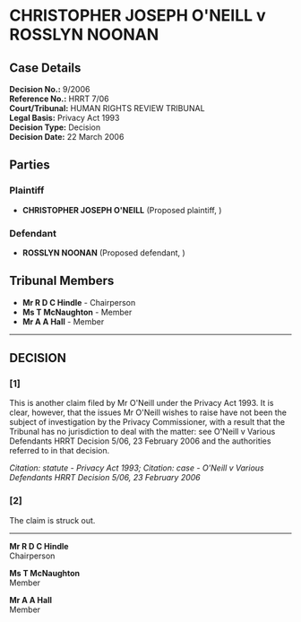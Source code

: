 # CHRISTOPHER JOSEPH O'NEILL v ROSSLYN NOONAN

## Case Details

**Decision No.:** 9/2006  
**Reference No.:** HRRT 7/06  
**Court/Tribunal:** HUMAN RIGHTS REVIEW TRIBUNAL  
**Legal Basis:** Privacy Act 1993  
**Decision Type:** Decision  
**Decision Date:** 22 March 2006  

## Parties

### Plaintiff
- **CHRISTOPHER JOSEPH O'NEILL** (Proposed plaintiff, )

### Defendant
- **ROSSLYN NOONAN** (Proposed defendant, )

## Tribunal Members
- **Mr R D C Hindle** - Chairperson
- **Ms T McNaughton** - Member
- **Mr A A Hall** - Member

---

## DECISION

### [1]
This is another claim filed by Mr O'Neill under the Privacy Act 1993. It is clear, however, that the issues Mr O'Neill wishes to raise have not been the subject of investigation by the Privacy Commissioner, with a result that the Tribunal has no jurisdiction to deal with the matter: see O'Neill v Various Defendants HRRT Decision 5/06, 23 February 2006 and the authorities referred to in that decision.

*Citation: statute - Privacy Act 1993; Citation: case - O'Neill v Various Defendants HRRT Decision 5/06, 23 February 2006*

### [2]
The claim is struck out.

---

**Mr R D C Hindle**  
Chairperson

**Ms T McNaughton**  
Member

**Mr A A Hall**  
Member

